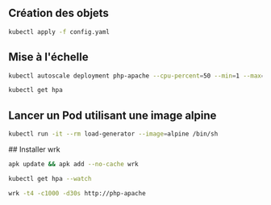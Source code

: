 ## Création des objets 

```bash
kubectl apply -f config.yaml
```

## Mise à l'échelle

```bash
kubectl autoscale deployment php-apache --cpu-percent=50 --min=1 --max=10

kubectl get hpa
```

## Lancer un Pod utilisant une image alpine

```bash
kubectl run -it --rm load-generator --image=alpine /bin/sh
```

## Installer wrk

```bash
apk update && apk add --no-cache wrk

kubectl get hpa --watch

wrk -t4 -c1000 -d30s http://php-apache
```